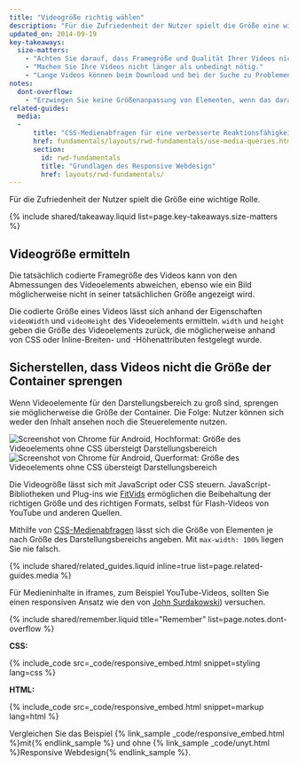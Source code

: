 ```yaml
---
title: "Videogröße richtig wählen"
description: "Für die Zufriedenheit der Nutzer spielt die Größe eine wichtige Rolle."
updated_on: 2014-09-19
key-takeaways:
  size-matters:
    - "Achten Sie darauf, dass Framegröße und Qualität Ihrer Videos nicht die Möglichkeiten der Plattform übersteigen."
    - "Machen Sie Ihre Videos nicht länger als unbedingt nötig."
    - "Lange Videos können beim Download und bei der Suche zu Problemen führen. Einige Browser müssen unter Umständen warten, bis das Video heruntergeladen wurde, bevor sie es abspielen können."
notes:
  dont-overflow:
    - "Erzwingen Sie keine Größenanpassung von Elementen, wenn das daraus resultierende Seitenverhältnis vom Originalvideo abweicht. Ein gestauchtes oder gestrecktes Bild sieht nicht schön aus."
related-guides:
  media:
  -
      title: "CSS-Medienabfragen für eine verbesserte Reaktionsfähigkeit verwenden"
      href: fundamentals/layouts/rwd-fundamentals/use-media-queries.html
      section:
        id: rwd-fundamentals
        title: "Grundlagen des Responsive Webdesign"
        href: layouts/rwd-fundamentals/
---
```


<p class="intro">
  Für die Zufriedenheit der Nutzer spielt die Größe eine wichtige Rolle.
</p>



{% include shared/takeaway.liquid list=page.key-takeaways.size-matters %}

## Videogröße ermitteln

Die tatsächlich codierte Framegröße des Videos kann von den Abmessungen des Videoelements abweichen, ebenso wie ein Bild möglicherweise nicht in seiner tatsächlichen Größe angezeigt wird.

Die codierte Größe eines Videos lässt sich anhand der Eigenschaften `videoWidth` und `videoHeight` des Videoelements ermitteln. `width` und `height` geben die Größe des Videoelements zurück, die möglicherweise anhand von CSS oder Inline-Breiten- und -Höhenattributen festgelegt wurde.

## Sicherstellen, dass Videos nicht die Größe der Container sprengen

Wenn Videoelemente für den Darstellungsbereich zu groß sind, sprengen sie möglicherweise die Größe der Container. Die Folge: Nutzer können sich weder den Inhalt ansehen noch
die Steuerelemente nutzen.

<div class="mdl-grid">
  <img class="mdl-cell mdl-cell--6--col" alt="Screenshot von Chrome für Android, Hochformat: Größe des Videoelements ohne CSS übersteigt Darstellungsbereich" src="images/Chrome-Android-portrait-video-unstyled.png">
  <img class="mdl-cell mdl-cell--6--col" alt="Screenshot von Chrome für Android, Querformat: Größe des Videoelements ohne CSS übersteigt Darstellungsbereich" src="images/Chrome-Android-landscape-video-unstyled.png">
</div>

Die Videogröße lässt sich mit JavaScript oder CSS steuern. JavaScript-Bibliotheken und Plug-ins wie [FitVids](//fitvidsjs.com/) ermöglichen die Beibehaltung der richtigen Größe und des richtigen Formats, selbst für Flash-Videos von YouTube und anderen Quellen.

Mithilfe von [CSS-Medienabfragen](../../layouts/rwd-fundamentals/#use-css-media-queries-for-responsiveness) lässt sich die Größe von Elementen je nach Größe des Darstellungsbereichs angeben. Mit `max-width: 100%` liegen Sie nie falsch.

{% include shared/related_guides.liquid inline=true list=page.related-guides.media %}

Für Medieninhalte in iframes, zum Beispiel YouTube-Videos, sollten Sie einen responsiven Ansatz wie den von [John Surdakowski](//avexdesigns.com/responsive-youtube-embed/)) versuchen.

{% include shared/remember.liquid title="Remember" list=page.notes.dont-overflow %}

**CSS:**

{% include_code src=_code/responsive_embed.html snippet=styling lang=css %}

**HTML:**

{% include_code src=_code/responsive_embed.html snippet=markup lang=html %}

Vergleichen Sie das Beispiel {% link_sample _code/responsive_embed.html %}mit{% endlink_sample %} und ohne {% link_sample _code/unyt.html %}Responsive Webdesign{% endlink_sample %}.




